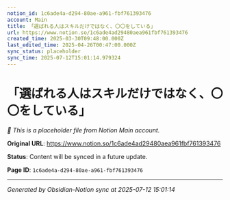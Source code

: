 ```yaml
---
notion_id: 1c6ade4a-d294-80ae-a961-fbf761393476
account: Main
title: 「選ばれる人はスキルだけではなく、〇〇をしている」
url: https://www.notion.so/1c6ade4ad29480aea961fbf761393476
created_time: 2025-03-30T09:48:00.000Z
last_edited_time: 2025-04-26T00:47:00.000Z
sync_status: placeholder
sync_time: 2025-07-12T15:01:14.979324
---
```


# 「選ばれる人はスキルだけではなく、〇〇をしている」

*🔄 This is a placeholder file from Notion Main account.*

**Original URL**: https://www.notion.so/1c6ade4ad29480aea961fbf761393476

**Status**: Content will be synced in a future update.

**Page ID**: `1c6ade4a-d294-80ae-a961-fbf761393476`

---

*Generated by Obsidian-Notion sync at 2025-07-12 15:01:14*
